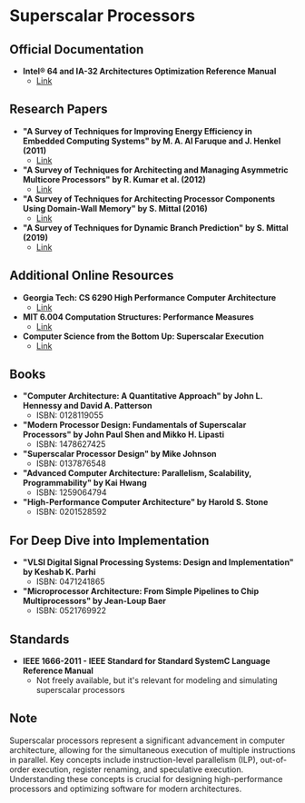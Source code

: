 # Superscalar Processors

## Official Documentation
- **Intel® 64 and IA-32 Architectures Optimization Reference Manual**
  - [Link](https://software.intel.com/content/www/us/en/develop/download/intel-64-and-ia-32-architectures-optimization-reference-manual.html)

## Research Papers
- **"A Survey of Techniques for Improving Energy Efficiency in Embedded Computing Systems" by M. A. Al Faruque and J. Henkel (2011)**
  - [Link](https://ieeexplore.ieee.org/document/5738666)
- **"A Survey of Techniques for Architecting and Managing Asymmetric Multicore Processors" by R. Kumar et al. (2012)**
  - [Link](https://dl.acm.org/doi/10.1145/2088883)
- **"A Survey of Techniques for Architecting Processor Components Using Domain-Wall Memory" by S. Mittal (2016)**
  - [Link](https://dl.acm.org/doi/10.1145/2888384)
- **"A Survey of Techniques for Dynamic Branch Prediction" by S. Mittal (2019)**
  - [Link](https://dl.acm.org/doi/10.1145/3301293)

## Additional Online Resources
- **Georgia Tech: CS 6290 High Performance Computer Architecture**
  - [Link](https://www.youtube.com/playlist?list=PLAwxTw4SYaPmqpjgrmf4-DGlaeV0om4iP)
- **MIT 6.004 Computation Structures: Performance Measures**
  - [Link](https://ocw.mit.edu/courses/electrical-engineering-and-computer-science/6-004-computation-structures-spring-2017/c7/c7s2/)
- **Computer Science from the Bottom Up: Superscalar Execution**
  - [Link](https://www.bottomupcs.com/superscalar_execution.xhtml)

## Books
- **"Computer Architecture: A Quantitative Approach" by John L. Hennessy and David A. Patterson**
  - ISBN: 0128119055
- **"Modern Processor Design: Fundamentals of Superscalar Processors" by John Paul Shen and Mikko H. Lipasti**
  - ISBN: 1478627425
- **"Superscalar Processor Design" by Mike Johnson**
  - ISBN: 0137876548
- **"Advanced Computer Architecture: Parallelism, Scalability, Programmability" by Kai Hwang**
  - ISBN: 1259064794
- **"High-Performance Computer Architecture" by Harold S. Stone**
  - ISBN: 0201528592

## For Deep Dive into Implementation
- **"VLSI Digital Signal Processing Systems: Design and Implementation" by Keshab K. Parhi**
  - ISBN: 0471241865
- **"Microprocessor Architecture: From Simple Pipelines to Chip Multiprocessors" by Jean-Loup Baer**
  - ISBN: 0521769922

## Standards
- **IEEE 1666-2011 - IEEE Standard for Standard SystemC Language Reference Manual**
  - Not freely available, but it's relevant for modeling and simulating superscalar processors

## Note
Superscalar processors represent a significant advancement in computer architecture, allowing for the simultaneous execution of multiple instructions in parallel. Key concepts include instruction-level parallelism (ILP), out-of-order execution, register renaming, and speculative execution. Understanding these concepts is crucial for designing high-performance processors and optimizing software for modern architectures.
